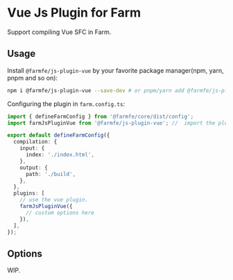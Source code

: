 # Vue Js Plugin for Farm

Support compiling Vue SFC in Farm.

## Usage

Install `@farmfe/js-plugin-vue` by your favorite package manager(npm, yarn, pnpm and so on):

```bash
npm i @farmfe/js-plugin-vue --save-dev # or pnpm/yarn add @farmfe/js-plugin-vue -D
```

Configuring the plugin in `farm.config.ts`:

```ts
import { defineFarmConfig } from '@farmfe/core/dist/config';
import farmJsPluginVue from '@farmfe/js-plugin-vue'; //  import the plugin

export default defineFarmConfig({
  compilation: {
    input: {
      index: './index.html',
    },
    output: {
      path: './build',
    },
  },
  plugins: [
    // use the vue plugin.
    farmJsPluginVue({
      // custom options here
    }),
  ],
});
```

## Options

WIP.
